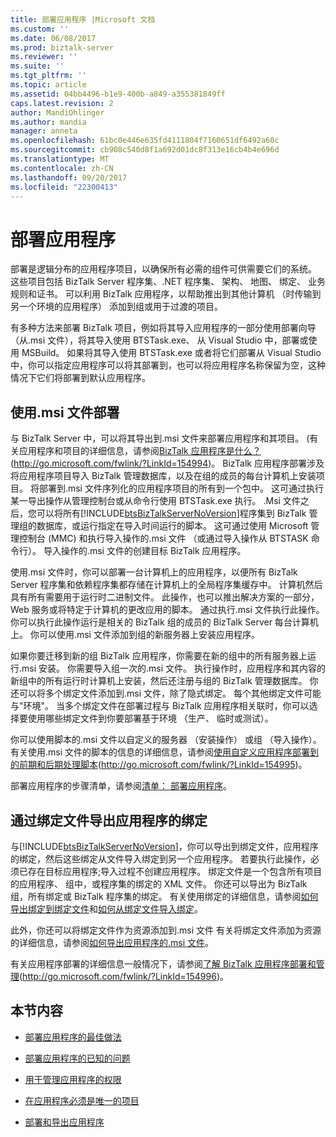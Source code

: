 ```yaml
---
title: 部署应用程序 |Microsoft 文档
ms.custom: ''
ms.date: 06/08/2017
ms.prod: biztalk-server
ms.reviewer: ''
ms.suite: ''
ms.tgt_pltfrm: ''
ms.topic: article
ms.assetid: 04bb4496-b1e9-400b-a849-a355381849ff
caps.latest.revision: 2
author: MandiOhlinger
ms.author: mandia
manager: anneta
ms.openlocfilehash: 61bc0e446e635fd4111804f7160651df6492a60c
ms.sourcegitcommit: cb908c540d8f1a692d01dc8f313e16cb4b4e696d
ms.translationtype: MT
ms.contentlocale: zh-CN
ms.lasthandoff: 09/20/2017
ms.locfileid: "22300413"
---
```

# <a name="deploying-an-application"></a>部署应用程序
部署是逻辑分布的应用程序项目，以确保所有必需的组件可供需要它们的系统。 这些项目包括 BizTalk Server 程序集、.NET 程序集、 架构、 地图、 绑定、 业务规则和证书。 可以利用 BizTalk 应用程序，以帮助推出到其他计算机 （时传输到另一个环境的应用程序） 添加到组或用于过渡的项目。  
  
 有多种方法来部署 BizTalk 项目，例如将其导入应用程序的一部分使用部署向导 （从.msi 文件），将其导入使用 BTSTask.exe、 从 Visual Studio 中，部署或使用 MSBuild。 如果将其导入使用 BTSTask.exe 或者将它们部署从 Visual Studio 中，你可以指定应用程序可以将其部署到，也可以将应用程序名称保留为空，这种情况下它们将部署到默认应用程序。  
  
## <a name="deploying-by-using-an-msi-file"></a>使用.msi 文件部署  
 与 BizTalk Server 中，可以将其导出到.msi 文件来部署应用程序和其项目。 (有关应用程序和项目的详细信息，请参阅[BizTalk 应用程序是什么？](http://go.microsoft.com/fwlink/?LinkId=154994) (http://go.microsoft.com/fwlink/?LinkId=154994)。 BizTalk 应用程序部署涉及将应用程序项目导入 BizTalk 管理数据库，以及在组的成员的每台计算机上安装项目。 将部署到.msi 文件序列化的应用程序项目的所有到一个包中。 这可通过执行某一导出操作从管理控制台或从命令行使用 BTSTask.exe 执行。 .Msi 文件之后，您可以将所有[!INCLUDE[btsBizTalkServerNoVersion](../includes/btsbiztalkservernoversion-md.md)]程序集到 BizTalk 管理组的数据库，或运行指定在导入时间运行的脚本。 这可通过使用 Microsoft 管理控制台 (MMC) 和执行导入操作的.msi 文件 （或通过导入操作从 BTSTASK 命令行）。 导入操作的.msi 文件的创建目标 BizTalk 应用程序。  
  
 使用.msi 文件时，你可以部署一台计算机上的应用程序，以便所有 BizTalk Server 程序集和依赖程序集都存储在计算机上的全局程序集缓存中。 计算机然后具有所有需要用于运行时二进制文件。 此操作，也可以推出解决方案的一部分，Web 服务或将特定于计算机的更改应用的脚本。 通过执行.msi 文件执行此操作。 你可以执行此操作运行是相关的 BizTalk 组的成员的 BizTalk Server 每台计算机上。 你可以使用.msi 文件添加到组的新服务器上安装应用程序。  
  
 如果你要迁移到新的组 BizTalk 应用程序，你需要在新的组中的所有服务器上运行.msi 安装。 你需要导入组一次的.msi 文件。 执行操作时，应用程序和其内容的新组中的所有运行时计算机上安装，然后还注册与组的 BizTalk 管理数据库。 你还可以将多个绑定文件添加到.msi 文件，除了隐式绑定。 每个其他绑定文件可能与"环境"。 当多个绑定文件在部署过程与 BizTalk 应用程序相关联时，你可以选择要使用哪些绑定文件到你要部署基于环境 （生产、 临时或测试）。  
  
 你可以使用脚本的.msi 文件以自定义的服务器 （安装操作） 或组 （导入操作）。 有关使用.msi 文件的脚本的信息的详细信息，请参阅[使用自定义应用程序部署到的前期和后期处理脚本](http://go.microsoft.com/fwlink/?LinkId=154995)(http://go.microsoft.com/fwlink/?LinkId=154995)。  
  
 部署应用程序的步骤清单，请参阅[清单： 部署应用程序](../technical-guides/checklist-deploying-an-application.md)。  
  
## <a name="exporting-an-applications-bindings-by-using-a-binding-file"></a>通过绑定文件导出应用程序的绑定  
 与[!INCLUDE[btsBizTalkServerNoVersion](../includes/btsbiztalkservernoversion-md.md)]，你可以导出到绑定文件，应用程序的绑定，然后这些绑定从文件导入绑定到另一个应用程序。 若要执行此操作，必须已存在目标应用程序;导入过程不创建应用程序。 绑定文件是一个包含所有项目的应用程序、 组中，或程序集的绑定的 XML 文件。 你还可以导出为 BizTalk 组，所有绑定或 BizTalk 程序集的绑定。 有关使用绑定的详细信息，请参阅[如何导出绑定到绑定文件](../technical-guides/how-to-export-bindings-to-a-binding-file.md)和[如何从绑定文件导入绑定](../technical-guides/how-to-import-bindings-from-a-binding-file.md)。  
  
 此外，你还可以将绑定文件作为资源添加到.msi 文件 有关将绑定文件添加为资源的详细信息，请参阅[如何导出应用程序的.msi 文件](../technical-guides/how-to-export-an-application-to-an-msi-file.md)。  
  
 有关应用程序部署的详细信息一般情况下，请参阅[了解 BizTalk 应用程序部署和管理](http://go.microsoft.com/fwlink/?LinkId=154996)(http://go.microsoft.com/fwlink/?LinkId=154996)。  
  
## <a name="in-this-section"></a>本节内容  
  
-   [部署应用程序的最佳做法](../technical-guides/best-practices-for-deploying-an-application.md)  
  
-   [部署应用程序的已知的问题](../technical-guides/known-issues-with-deploying-an-application.md)  
  
-   [用于管理应用程序的权限](../technical-guides/permissions-for-managing-an-application.md)  
  
-   [在应用程序必须是唯一的项目](../technical-guides/artifacts-that-must-be-unique-in-an-application.md)  
  
-   [部署和导出应用程序](../technical-guides/deploying-and-exporting-an-application.md)